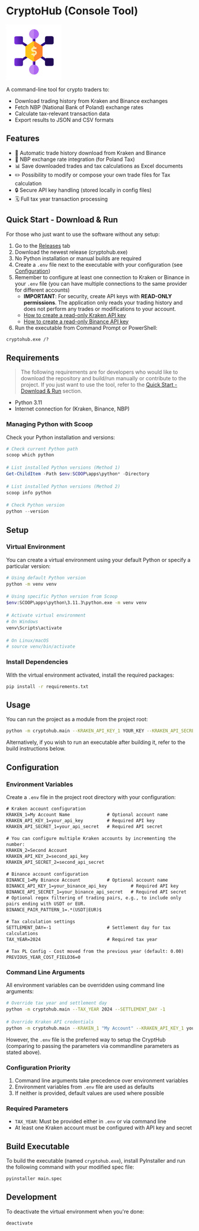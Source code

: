 # CryptoHub (Console Tool)

<img src="docs/cryptohub.png" alt="CryptoHub Logo" width="150">

A command-line tool for crypto traders to:

- Download trading history from Kraken and Binance exchanges
- Fetch NBP (National Bank of Poland) exchange rates
- Calculate tax-relevant transaction data
- Export results to JSON and CSV formats

## Features

- 🔄 Automatic trade history download from Kraken and Binance
- 💱 NBP exchange rate integration (for Poland Tax)
- 📊 Save downloaded trades and tax calculations as Excel documents
- ✏️ Possibility to modify or compose your own trade files for Tax calculation
- 🔒 Secure API key handling (stored locally in config files)
- 🗓️ Full tax year transaction processing

## Quick Start - Download & Run

For those who just want to use the software without any setup:

1. Go to the [Releases](https://github.com/pmalirz/cryptohub-console/releases) tab
2. Download the newest release (cryptohub.exe)
3. No Python installation or manual builds are required
4. Create a `.env` file next to the executable with your configuration (see [Configuration](#configuration))
5. Remember to configure at least one connection to Kraken or Binance in your `.env` file (you can have multiple connections to the same provider for different accounts)
   - **IMPORTANT**: For security, create API keys with **READ-ONLY permissions**. The application only reads your trading history and does not perform any trades or modifications to your account.
   - [How to create a read-only Kraken API key](https://support.kraken.com/hc/en-us/articles/360000919966-How-to-generate-an-API-key-pair-)
   - [How to create a read-only Binance API key](https://www.binance.com/en/support/faq/how-to-create-api-360002502072)
6. Run the executable from Command Prompt or PowerShell:

```cmd
cryptohub.exe /?
```

## Requirements

> The following requirements are for developers who would like to download the repository and build/run manually or contribute to the project. If you just want to use the tool, refer to the [Quick Start - Download & Run](#quick-start---download--run) section.

- Python 3.11
- Internet connection for (Kraken, Binance, NBP)

### Managing Python with Scoop

Check your Python installation and versions:

```powershell
# Check current Python path
scoop which python

# List installed Python versions (Method 1)
Get-ChildItem -Path $env:SCOOP\apps\python* -Directory

# List installed Python versions (Method 2)
scoop info python

# Check Python version
python --version
```

## Setup

### Virtual Environment

You can create a virtual environment using your default Python or specify a particular version:

```sh
# Using default Python version
python -m venv venv

# Using specific Python version from Scoop
$env:SCOOP\apps\python\3.11.3\python.exe -m venv venv

# Activate virtual environment
# On Windows
venv\Scripts\activate

# On Linux/macOS
# source venv/bin/activate
```

### Install Dependencies

With the virtual environment activated, install the required packages:

```sh
pip install -r requirements.txt
```

## Usage

You can run the project as a module from the project root:

```sh
python -m cryptohub.main --KRAKEN_API_KEY_1 YOUR_KEY --KRAKEN_API_SECRET_1 YOUR_SECRET
```

Alternatively, if you wish to run an executable after building it, refer to the build instructions below.

## Configuration

### Environment Variables

Create a `.env` file in the project root directory with your configuration:

```properties
# Kraken account configuration
KRAKEN_1=My Account Name              # Optional account name
KRAKEN_API_KEY_1=your_api_key         # Required API key
KRAKEN_API_SECRET_1=your_api_secret   # Required API secret

# You can configure multiple Kraken accounts by incrementing the number:
KRAKEN_2=Second Account
KRAKEN_API_KEY_2=second_api_key
KRAKEN_API_SECRET_2=second_api_secret

# Binance account configuration
BINANCE_1=My Binance Account          # Optional account name
BINANCE_API_KEY_1=your_binance_api_key         # Required API key
BINANCE_API_SECRET_1=your_binance_api_secret   # Required API secret
# Optional regex filtering of trading pairs, e.g., to include only pairs ending with USDT or EUR.
BINANCE_PAIR_PATTERN_1=.*(USDT|EUR)$

# Tax calculation settings
SETTLEMENT_DAY=-1                     # Settlement day for tax calculations
TAX_YEAR=2024                         # Required tax year

# Tax PL Config - Cost moved from the previous year (default: 0.00)
PREVIOUS_YEAR_COST_FIELD36=0
```

### Command Line Arguments

All environment variables can be overridden using command line arguments:

```sh
# Override tax year and settlement day
python -m cryptohub.main --TAX_YEAR 2024 --SETTLEMENT_DAY -1

# Override Kraken API credentials
python -m cryptohub.main --KRAKEN_1 "My Account" --KRAKEN_API_KEY_1 your_key --KRAKEN_API_SECRET_1 your_secret
```

However, the `.env` file is the preferred way to setup the CryptHub (comparing to passing the parameters via commandline parameters as stated above).

### Configuration Priority

1. Command line arguments take precedence over environment variables  
2. Environment variables from `.env` file are used as defaults  
3. If neither is provided, default values are used where possible

### Required Parameters

- `TAX_YEAR`: Must be provided either in `.env` or via command line  
- At least one Kraken account must be configured with API key and secret

## Build Executable

To build the executable (named `cryptohub.exe`), install PyInstaller and run the following command with your modified spec file:

```sh
pyinstaller main.spec
```

## Development

To deactivate the virtual environment when you're done:

```sh
deactivate
```
